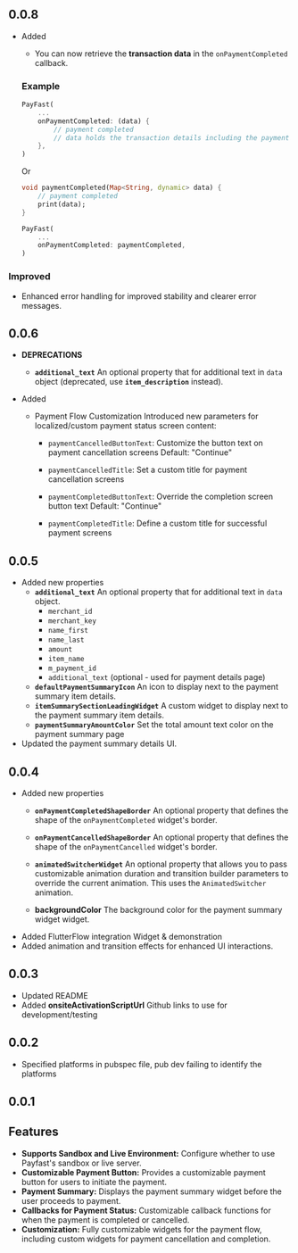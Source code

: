 ## 0.0.8
- Added
    - You can now retrieve the **transaction data** in the `onPaymentCompleted` callback.

    ### Example

    ```dart
    PayFast(
        ...
        onPaymentCompleted: (data) {
            // payment completed
            // data holds the transaction details including the payment uuid
        },
    ) 
    ```

    Or
    ```dart
    void paymentCompleted(Map<String, dynamic> data) {
        // payment completed
        print(data);
    }

    PayFast(
        ...
        onPaymentCompleted: paymentCompleted,
    ) 
    ```

### Improved
- Enhanced error handling for improved stability and clearer error messages.


## 0.0.6
- **DEPRECATIONS** 
    - **`additional_text`** An optional property that for additional text in `data` object (deprecated, use **`item_description`** instead).

- Added

  - Payment Flow Customization
    Introduced new parameters for localized/custom payment status screen content:

       - `paymentCancelledButtonText`: Customize the button text on payment cancellation screens
          Default: "Continue"

       - `paymentCancelledTitle`: Set a custom title for payment cancellation screens

       - `paymentCompletedButtonText`: Override the completion screen button text
        Default: "Continue"

       - `paymentCompletedTitle`: Define a custom title for successful payment screens

## 0.0.5

- Added new properties
    - **`additional_text`** An optional property that for additional text in `data` object.
        - `merchant_id`
        - `merchant_key`
        - `name_first`
        - `name_last`
        - `amount`
        - `item_name`
        - `m_payment_id`
        - `additional_text` (optional - used for payment details page)
    - **`defaultPaymentSummaryIcon`** An icon to display next to the payment summary item details.
    - **`itemSummarySectionLeadingWidget`** A custom widget to display next to the payment summary item details.
    - **`paymentSummaryAmountColor`** Set the total amount text color on the payment summary page
- Updated the payment summary details UI.

## 0.0.4

- Added new properties
    - **`onPaymentCompletedShapeBorder`** An optional property that defines the shape of the `onPaymentCompleted` widget's border.

    - **`onPaymentCancelledShapeBorder`** An optional property that defines the shape of the `onPaymentCancelled` widget's border.
    - **`animatedSwitcherWidget`** An optional property that allows you to pass customizable animation duration and transition builder parameters to override the current animation. This uses the `AnimatedSwitcher` animation.
    - **backgroundColor** The background color for the payment summary widget widget.
- Added FlutterFlow integration Widget & demonstration 
- Added animation and transition effects for enhanced UI interactions.


## 0.0.3

- Updated README
- Added **onsiteActivationScriptUrl** Github links to use for development/testing

## 0.0.2

- Specified platforms in pubspec file, pub dev failing to identify the platforms

## 0.0.1

## Features

- **Supports Sandbox and Live Environment:** Configure whether to use Payfast's sandbox or live server.
- **Customizable Payment Button:** Provides a customizable payment button for users to initiate the payment.
- **Payment Summary:** Displays the payment summary widget before the user proceeds to payment.
- **Callbacks for Payment Status:** Customizable callback functions for when the payment is completed or cancelled.
- **Customization:** Fully customizable widgets for the payment flow, including custom widgets for payment cancellation and completion.